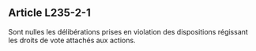 Article L235-2-1
----
Sont nulles les délibérations prises en violation des dispositions régissant les
droits de vote attachés aux actions.
